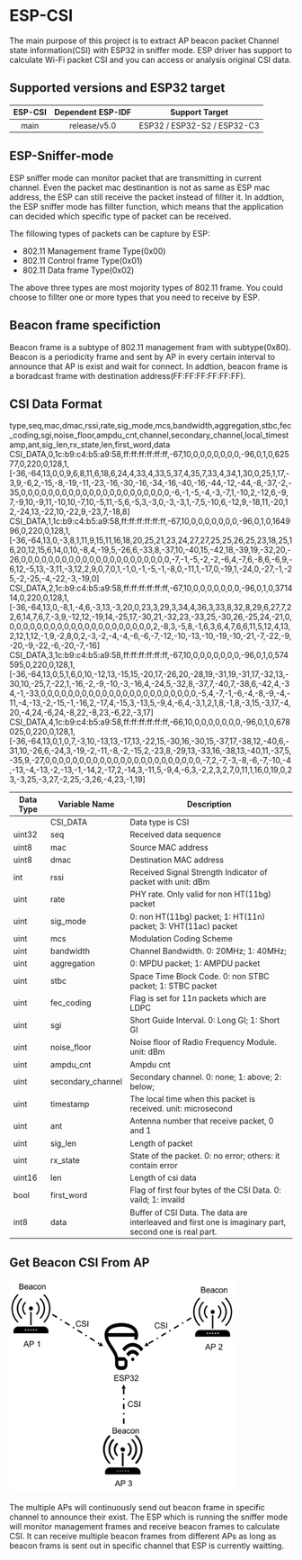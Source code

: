 # ESP-CSI

The main purpose of this project is to extract AP beacon packet Channel state information(CSI) with ESP32 in sniffer mode. ESP driver has support to calculate Wi-Fi packet CSI and you can access or analysis original CSI data.

## Supported versions and ESP32 target

| ESP-CSI | Dependent ESP-IDF |        Support Target       |
| :-----: | :---------------: | :-------------------------: |
|  main   |   release/v5.0    | ESP32 / ESP32-S2 / ESP32-C3 |

## ESP-Sniffer-mode
ESP sniffer mode can monitor packet that are transmitting in current channel. Even the packet mac destinantion is not as same as ESP mac address, the ESP can still receive the packet instead of fillter it. In addtion, the ESP sniffer mode has fillter function, which means that the application can decided which specific type of packet can be received.

The fillowing types of packets can be capture by ESP:
  - 802.11 Management frame Type(0x00)
  - 802.11 Control frame Type(0x01)
  - 802.11 Data frame Type(0x02)

The above three types are most mojority types of 802.11 frame. You could choose to fillter one or more types that you need to receive by ESP.

## Beacon frame specifiction
Beacon frame is a subtype of 802.11 management fram with subtype(0x80). Beacon is a periodicity frame and sent by AP in every certain interval to announce that AP is exist and wait for connect. In addtion, beacon frame is a boradcast frame with destination address(FF:FF:FF:FF:FF:FF).

## CSI Data Format
type,seq,mac,dmac,rssi,rate,sig_mode,mcs,bandwidth,aggregation,stbc,fec_coding,sgi,noise_floor,ampdu_cnt,channel,secondary_channel,local_timestamp,ant,sig_len,rx_state,len,first_word,data
CSI_DATA,0,1c:b9:c4:b5:a9:58,ff:ff:ff:ff:ff:ff,-67,10,0,0,0,0,0,0,0,-96,0,1,0,62577,0,220,0,128,1, [-36,-64,13,0,0,9,6,8,11,6,18,6,24,4,33,4,33,5,37,4,35,7,33,4,34,1,30,0,25,1,17,-3,9,-6,2,-15,-8,-19,-11,-23,-16,-30,-16,-34,-16,-40,-16,-44,-12,-44,-8,-37,-2,-35,0,0,0,0,0,0,0,0,0,0,0,0,0,0,0,0,0,0,0,0,0,0,-6,-1,-5,-4,-3,-7,1,-10,2,-12,6,-9,7,-9,10,-9,11,-10,10,-7,10,-5,11,-5,6,-5,3,-3,0,-3,-3,1,-7,5,-10,6,-12,9,-18,11,-20,12,-24,13,-22,10,-22,9,-23,7,-18,8]
CSI_DATA,1,1c:b9:c4:b5:a9:58,ff:ff:ff:ff:ff:ff,-67,10,0,0,0,0,0,0,0,-96,0,1,0,164996,0,220,0,128,1, [-36,-64,13,0,-3,8,1,11,9,15,11,16,18,20,25,21,23,24,27,27,25,25,26,25,23,18,25,16,20,12,15,6,14,0,10,-8,4,-19,5,-26,6,-33,8,-37,10,-40,15,-42,18,-39,19,-32,20,-26,0,0,0,0,0,0,0,0,0,0,0,0,0,0,0,0,0,0,0,0,0,0,-7,-1,-5,-2,-2,-6,4,-7,6,-8,6,-6,9,-6,12,-5,13,-3,11,-3,12,2,9,0,7,0,1,-1,0,-1,-5,-1,-8,0,-11,1,-17,0,-19,1,-24,0,-27,-1,-25,-2,-25,-4,-22,-3,-19,0]
CSI_DATA,2,1c:b9:c4:b5:a9:58,ff:ff:ff:ff:ff:ff,-67,10,0,0,0,0,0,0,0,-96,0,1,0,371414,0,220,0,128,1, [-36,-64,13,0,-8,1,-4,6,-3,13,-3,20,0,23,3,29,3,34,4,36,3,33,8,32,8,29,6,27,7,22,6,14,7,6,7,-3,9,-12,12,-19,14,-25,17,-30,21,-32,23,-33,25,-30,26,-25,24,-21,0,0,0,0,0,0,0,0,0,0,0,0,0,0,0,0,0,0,0,0,0,0,2,-8,3,-5,8,-1,6,3,6,4,7,6,6,11,5,12,4,13,2,12,1,12,-1,9,-2,8,0,2,-3,-2,-4,-4,-6,-6,-7,-12,-10,-13,-10,-19,-10,-21,-7,-22,-9,-20,-9,-22,-6,-20,-7,-16]
CSI_DATA,3,1c:b9:c4:b5:a9:58,ff:ff:ff:ff:ff:ff,-67,10,0,0,0,0,0,0,0,-96,0,1,0,574595,0,220,0,128,1, [-36,-64,13,0,5,1,6,0,10,-12,13,-15,15,-20,17,-26,20,-28,19,-31,19,-31,17,-32,13,-30,10,-25,7,-22,1,-16,-2,-9,-10,-3,-16,4,-24,5,-32,8,-37,7,-40,7,-38,6,-42,4,-34,-1,-33,0,0,0,0,0,0,0,0,0,0,0,0,0,0,0,0,0,0,0,0,0,0,0,-5,4,-7,-1,-6,-4,-8,-9,-4,-11,-4,-13,-2,-15,-1,-16,2,-17,4,-15,3,-13,5,-9,4,-6,4,-3,1,2,1,8,-1,8,-3,15,-3,17,-4,20,-4,24,-6,24,-8,22,-8,23,-6,22,-3,17]
CSI_DATA,4,1c:b9:c4:b5:a9:58,ff:ff:ff:ff:ff:ff,-66,10,0,0,0,0,0,0,0,-96,0,1,0,678025,0,220,0,128,1, [-36,-64,13,0,1,0,7,-3,10,-13,13,-17,13,-22,15,-30,16,-30,15,-37,17,-38,12,-40,6,-31,10,-26,6,-24,3,-19,-2,-11,-8,-2,-15,2,-23,8,-29,13,-33,16,-38,13,-40,11,-37,5,-35,9,-27,0,0,0,0,0,0,0,0,0,0,0,0,0,0,0,0,0,0,0,0,0,0,0,-7,2,-7,-3,-8,-6,-7,-10,-4,-13,-4,-13,-2,-13,-1,-14,2,-17,2,-14,3,-11,5,-9,4,-6,3,-2,2,3,2,7,0,11,1,16,0,19,0,23,-3,25,-3,27,-2,25,-3,26,-4,23,-1,19]

|  Data Type | Variable Name      | Description
|  --------  | ----               | ------------
|            | CSI_DATA           | Data type is CSI
|  uint32    | seq                | Received data sequence
|  uint8     | mac                | Source MAC address
|  uint8     | dmac               | Destination MAC address
|  int       | rssi               | Received Signal Strength Indicator of packet with unit: dBm
|  uint      | rate               | PHY rate. Only valid for non HT(11bg) packet
|  uint      | sig_mode           | 0: non HT(11bg) packet; 1: HT(11n) packet; 3: VHT(11ac) packet
|  uint      | mcs                | Modulation Coding Scheme
|  uint      | bandwidth          | Channel Bandwidth. 0: 20MHz; 1: 40MHz;
|  uint      | aggregation        | 0: MPDU packet; 1: AMPDU packet
|  uint      | stbc               | Space Time Block Code. 0: non STBC packet; 1: STBC packet
|  uint      | fec_coding         | Flag is set for 11n packets which are LDPC
|  uint      | sgi                | Short Guide Interval. 0: Long GI; 1: Short GI
|  uint      | noise_floor        | Noise floor of Radio Frequency Module. unit: dBm
|  uint      | ampdu_cnt          | Ampdu cnt
|  uint      | secondary_channel  | Secondary channel. 0: none; 1: above; 2: below;
|  uint      | timestamp          | The local time when this packet is received. unit: microsecond
|  uint      | ant                | Antenna number that receive packet, 0 and 1
|  uint      | sig_len            | Length of packet
|  uint      | rx_state           | State of the packet. 0: no error; others: it contain error
|  uint16    | len                | Length of csi data
|  bool      | first_word         | Flag of first four bytes of the CSI Data. 0: vaild; 1: invaild
|  int8      | data               | Buffer of CSI Data. The data are interleaved and first one is imaginary part, second one is real part.

## Get Beacon CSI From AP

<img src="img/get_ap_CSI.png" width="400">

The multiple APs will continuously send out beacon frame in specific channel to announce their exist. The ESP which is running the sniffer mode will monitor management frames and receive beacon frames to calculate CSI. It can receive multiple beacon frames from different APs as long as beacon frams is sent out in specific channel that ESP is currently waitting. 
